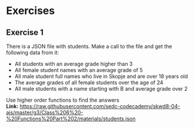 
# Exercises

## Exercise 1
There is a JSON file with students. Make a call to the file and get the following data from it: 
* All students with an average grade higher than 3
* All female student names with an average grade of 5
* All male student full names who live in Skopje and are over 18 years old
* The average grades of all female students over the age  of 24
* All male students with a name starting with B and average grade over 2

Use higher order functions to find the answers  
**Link:** https://raw.githubusercontent.com/sedc-codecademy/skwd8-04-ajs/master/g3/Class%206%20-%20Functions%20Part%202/materials/students.json
